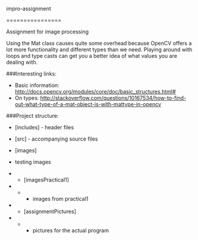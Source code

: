 impro-assignment

================



Assignment for image processing



Using the Mat class causes quite some overhead because OpenCV offers a lot more functionality and different types than we need. Playing around with loops and type casts can get you a better idea of what values you are dealing with.



###Interesting links:

- Basic information: http://docs.opencv.org/modules/core/doc/basic_structures.html#
- On types: http://stackoverflow.com/questions/10167534/how-to-find-out-what-type-of-a-mat-object-is-with-mattype-in-opencv



###Project structure:

- [includes] - header files

- [src] - accompanying source files

- [images]

- testing images

- - [imagesPractical1]
- - - images from practical1

- - [assignmentPictures]
- - - pictures for the actual program
